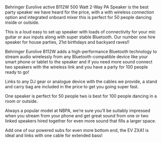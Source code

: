 Behringer Eurolive active B112W 500 Watt 2-Way PA Speaker is the best party speaker we have heard for the price, with a with wireless connection option and integrated onboard mixer this is perfect for 50 people dancing inside or outside. 

This is a loud easy to set up speaker with loads of connectivity for your mic guitar or aux inputs along with super stable Bluetooth.
Our number one hire speaker for house parties, 21st birthdays and backyard raves!!

Behringer Eurolive B112W adds a high-performance Bluetooth technology to stream audio wirelessly from any Bluetooth-compatible device like your smart phone or tablet to the speaker and if you need more sound connect two speakers with the wireless link and you have a party for 100 people ready to go!
 
Links to any DJ gear or analogue device with the cables we provide, a stand and carry bag are included in the price to get you going super fast.
 
One speaker is perfect for 50 people  two is best for 100 people dancing in a room or outside. 

Always a popular model at NBPA, we’re sure you’ll be suitably impressed when you stream from your phone and get great sound from one or two linked speakers hired together for even more sound that fills a larger space.

Add one of our powered subs for even more bottom end, the EV ZXA1 is ideal and links with one cable for extended bass! 
